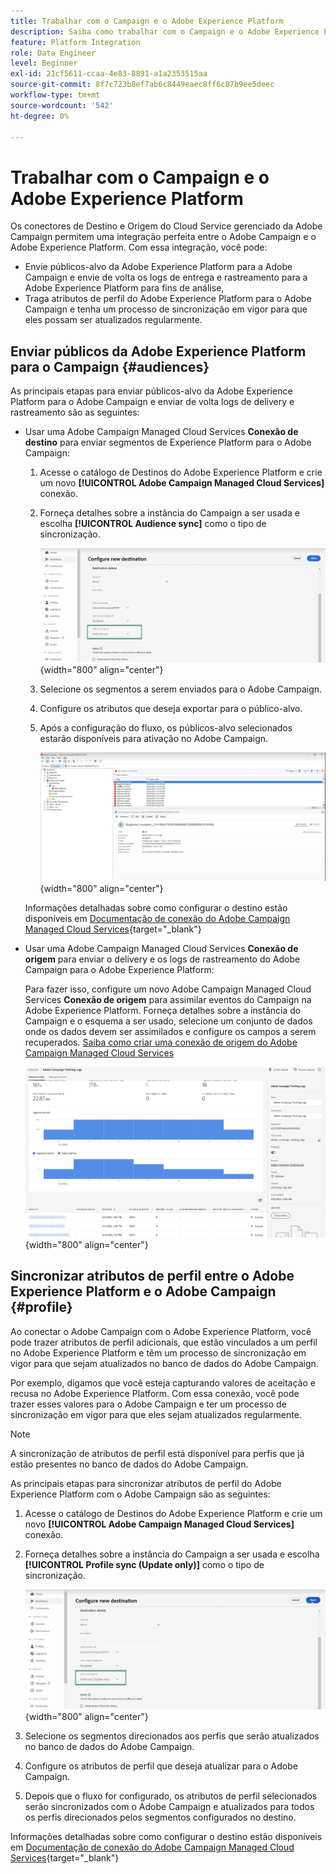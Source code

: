 ```yaml
---
title: Trabalhar com o Campaign e o Adobe Experience Platform
description: Saiba como trabalhar com o Campaign e o Adobe Experience Platform
feature: Platform Integration
role: Data Engineer
level: Beginner
exl-id: 21cf5611-ccaa-4e83-8891-a1a2353515aa
source-git-commit: 8f7c723b8ef7ab6c8449eaec8ff6c87b9ee5deec
workflow-type: tm+mt
source-wordcount: '542'
ht-degree: 0%

---
```


# Trabalhar com o Campaign e o Adobe Experience Platform

Os conectores de Destino e Origem do Cloud Service gerenciado da Adobe Campaign permitem uma integração perfeita entre o Adobe Campaign e o Adobe Experience Platform. Com essa integração, você pode:

* Envie públicos-alvo da Adobe Experience Platform para a Adobe Campaign e envie de volta os logs de entrega e rastreamento para a Adobe Experience Platform para fins de análise,
* Traga atributos de perfil do Adobe Experience Platform para o Adobe Campaign e tenha um processo de sincronização em vigor para que eles possam ser atualizados regularmente.

## Enviar públicos da Adobe Experience Platform para o Campaign {#audiences}

As principais etapas para enviar públicos-alvo da Adobe Experience Platform para o Adobe Campaign e enviar de volta logs de delivery e rastreamento são as seguintes:

* Usar uma Adobe Campaign Managed Cloud Services **Conexão de destino** para enviar segmentos de Experience Platform para o Adobe Campaign:

   1. Acesse o catálogo de Destinos do Adobe Experience Platform e crie um novo **[!UICONTROL Adobe Campaign Managed Cloud Services]** conexão.
   1. Forneça detalhes sobre a instância do Campaign a ser usada e escolha **[!UICONTROL Audience sync]** como o tipo de sincronização.

      ![](assets/aep-audience-sync.png){width="800" align="center"}

   1. Selecione os segmentos a serem enviados para o Adobe Campaign.
   1. Configure os atributos que deseja exportar para o público-alvo.
   1. Após a configuração do fluxo, os públicos-alvo selecionados estarão disponíveis para ativação no Adobe Campaign.

      ![](assets/aep-destination.png){width="800" align="center"}

  Informações detalhadas sobre como configurar o destino estão disponíveis em [Documentação de conexão do Adobe Campaign Managed Cloud Services](https://www.adobe.com/go/destinations-adobe-campaign-managed-cloud-services-en){target="_blank"}

* Usar uma Adobe Campaign Managed Cloud Services **Conexão de origem** para enviar o delivery e os logs de rastreamento do Adobe Campaign para o Adobe Experience Platform:

  Para fazer isso, configure um novo Adobe Campaign Managed Cloud Services **Conexão de origem** para assimilar eventos do Campaign na Adobe Experience Platform. Forneça detalhes sobre a instância do Campaign e o esquema a ser usado, selecione um conjunto de dados onde os dados devem ser assimilados e configure os campos a serem recuperados. [Saiba como criar uma conexão de origem do Adobe Campaign Managed Cloud Services](https://www.adobe.com/go/sources-campaign-ui-en)

  ![](assets/aep-logs.png){width="800" align="center"}

## Sincronizar atributos de perfil entre o Adobe Experience Platform e o Adobe Campaign {#profile}

Ao conectar o Adobe Campaign com o Adobe Experience Platform, você pode trazer atributos de perfil adicionais, que estão vinculados a um perfil no Adobe Experience Platform e têm um processo de sincronização em vigor para que sejam atualizados no banco de dados do Adobe Campaign.

Por exemplo, digamos que você esteja capturando valores de aceitação e recusa no Adobe Experience Platform. Com essa conexão, você pode trazer esses valores para o Adobe Campaign e ter um processo de sincronização em vigor para que eles sejam atualizados regularmente.

>[!NOTE]
>
>A sincronização de atributos de perfil está disponível para perfis que já estão presentes no banco de dados do Adobe Campaign.

As principais etapas para sincronizar atributos de perfil do Adobe Experience Platform com o Adobe Campaign são as seguintes:

1. Acesse o catálogo de Destinos do Adobe Experience Platform e crie um novo **[!UICONTROL Adobe Campaign Managed Cloud Services]** conexão.
1. Forneça detalhes sobre a instância do Campaign a ser usada e escolha **[!UICONTROL Profile sync (Update only)]** como o tipo de sincronização.

   ![](assets/aep-profile-sync.png){width="800" align="center"}

1. Selecione os segmentos direcionados aos perfis que serão atualizados no banco de dados do Adobe Campaign.
1. Configure os atributos de perfil que deseja atualizar para o Adobe Campaign.
1. Depois que o fluxo for configurado, os atributos de perfil selecionados serão sincronizados com o Adobe Campaign e atualizados para todos os perfis direcionados pelos segmentos configurados no destino.

Informações detalhadas sobre como configurar o destino estão disponíveis em [Documentação de conexão do Adobe Campaign Managed Cloud Services](https://www.adobe.com/go/destinations-adobe-campaign-managed-cloud-services-en){target="_blank"}
